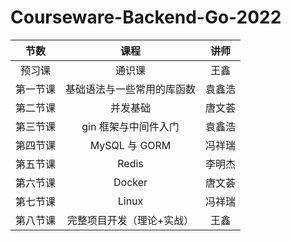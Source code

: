 # Courseware-Backend-Go-2022

|  节数  |      课程       | 讲师  |
|:----:|:-------------:|:---:|
| 预习课  |      通识课      | 王鑫  |
| 第一节课 | 基础语法与一些常用的库函数 | 袁鑫浩 |
| 第二节课 |     并发基础      | 唐文荟 |
| 第三节课 | gin 框架与中间件入门  | 袁鑫浩 |
| 第四节课 | MySQL 与 GORM  | 冯祥瑞 |
| 第五节课 |     Redis     | 李明杰 |
| 第六节课 |    Docker     | 唐文荟 |
| 第七节课 |     Linux     | 冯祥瑞 |
| 第八节课 | 完整项目开发（理论+实战） | 王鑫  |
